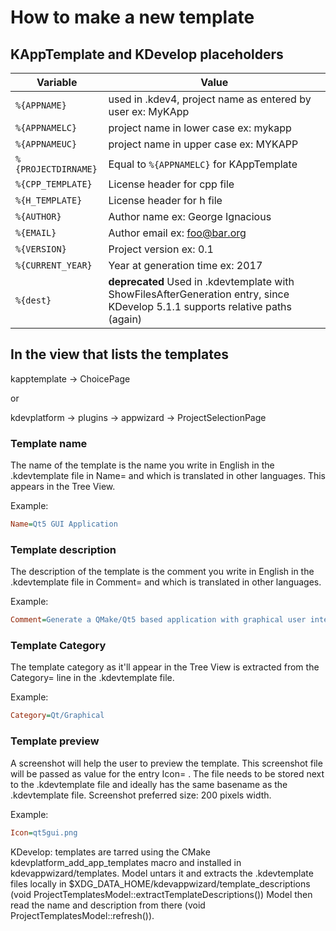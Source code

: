 # How to make a new template

## KAppTemplate and KDevelop placeholders

| Variable | Value |
| ---      | ---      |
| `%{APPNAME}`   | used in .kdev4, project name as entered by user ex: MyKApp |
| `%{APPNAMELC}` | project name in lower case ex: mykapp |
| `%{APPNAMEUC}` | project name in upper case ex: MYKAPP |
| `%{PROJECTDIRNAME}` | Equal to `%{APPNAMELC}` for KAppTemplate |
| `%{CPP_TEMPLATE}` | License header for cpp file |
| `%{H_TEMPLATE}` | License header for h file |
| `%{AUTHOR}` | Author name ex: George Ignacious |
| `%{EMAIL}` |  Author email ex: foo@bar.org |
| `%{VERSION}` | Project version ex: 0.1 |
| `%{CURRENT_YEAR}` | Year at generation time ex: 2017 |
| `%{dest}` | **deprecated** Used in .kdevtemplate with ShowFilesAfterGeneration entry, since KDevelop 5.1.1 supports relative paths (again) |


##  In the view that lists the templates

kapptemplate -> ChoicePage

or

kdevplatform -> plugins -> appwizard -> ProjectSelectionPage


### Template name

The name of the template is the name you write in English in the .kdevtemplate file in Name= and which is translated in other languages. This appears in the Tree View.

Example:

```ini
Name=Qt5 GUI Application
```

### Template description

The description of the template is the comment you write in English in the .kdevtemplate file in Comment= and which is translated in other languages.

Example:

```ini
Comment=Generate a QMake/Qt5 based application with graphical user interface (cross-platform)
```

### Template Category

The template category as it'll appear in the Tree View is extracted from the Category= line in the .kdevtemplate file.

Example:

```ini
Category=Qt/Graphical
```

### Template preview

A screenshot will help the user to preview the template. This screenshot file will be passed as value for the entry Icon= . The file needs to be stored next to the .kdevtemplate file and ideally has the same basename as the .kdevtemplate file. Screenshot preferred size: 200 pixels width.

Example:

```ini
Icon=qt5gui.png
```

KDevelop: templates are tarred using the CMake kdevplatform_add_app_templates macro and installed in kdevappwizard/templates.
Model untars it and extracts the .kdevtemplate files locally in $XDG_DATA_HOME/kdevappwizard/template_descriptions (void ProjectTemplatesModel::extractTemplateDescriptions())
Model then read the name and description from there (void ProjectTemplatesModel::refresh()).
